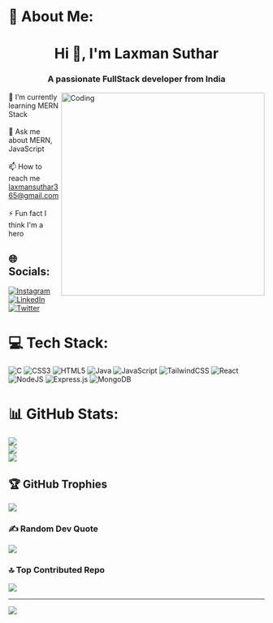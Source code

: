 # 💫 About Me:
<h1 align="center">Hi 👋, I'm Laxman Suthar</h1>
<h3 align="center">A passionate FullStack developer from India</h3>

<img align="right" alt="Coding" width="400" src="https://media4.giphy.com/media/v1.Y2lkPTc5MGI3NjExNjZyeDhvd24xZWY1dTR0MGpvYjJtNHg2b3c2aGo2aDJlZGpna2dsYSZlcD12MV9pbnRlcm5hbF9naWZfYnlfaWQmY3Q9Zw/qgQUggAC3Pfv687qPC/giphy.gif">

🌱 I’m currently learning MERN Stack<br><br>💬 Ask me about MERN, JavaScript<br><br>📫 How to reach me laxmansuthar365@gmail.com<br><br>⚡ Fun fact I think I'm a hero


## 🌐 Socials:
[![Instagram](https://img.shields.io/badge/Instagram-%23E4405F.svg?logo=Instagram&logoColor=white)](https://instagram.com/lucky_suthar_) [![LinkedIn](https://img.shields.io/badge/LinkedIn-%230077B5.svg?logo=linkedin&logoColor=white)](https://linkedin.com/in/laxman-suthar) [![Twitter](https://img.shields.io/badge/Twitter-%231DA1F2.svg?logo=Twitter&logoColor=white)](https://twitter.com/laxman6375) 

# 💻 Tech Stack:
![C](https://img.shields.io/badge/c-%2300599C.svg?style=for-the-badge&logo=c&logoColor=white) ![CSS3](https://img.shields.io/badge/css3-%231572B6.svg?style=for-the-badge&logo=css3&logoColor=white) ![HTML5](https://img.shields.io/badge/html5-%23E34F26.svg?style=for-the-badge&logo=html5&logoColor=white) ![Java](https://img.shields.io/badge/java-%23ED8B00.svg?style=for-the-badge&logo=java&logoColor=white) ![JavaScript](https://img.shields.io/badge/javascript-%23323330.svg?style=for-the-badge&logo=javascript&logoColor=%23F7DF1E) ![TailwindCSS](https://img.shields.io/badge/tailwindcss-%2338B2AC.svg?style=for-the-badge&logo=tailwind-css&logoColor=white) ![React](https://img.shields.io/badge/react-%2320232a.svg?style=for-the-badge&logo=react&logoColor=%2361DAFB) ![NodeJS](https://img.shields.io/badge/node.js-6DA55F?style=for-the-badge&logo=node.js&logoColor=white) ![Express.js](https://img.shields.io/badge/express.js-%23404d59.svg?style=for-the-badge&logo=express&logoColor=%2361DAFB) ![MongoDB](https://img.shields.io/badge/MongoDB-%234ea94b.svg?style=for-the-badge&logo=mongodb&logoColor=white)
# 📊 GitHub Stats:
![](https://github-readme-stats.vercel.app/api?username=laxman6375&theme=dark&hide_border=false&include_all_commits=false&count_private=false)<br/>
![](https://github-readme-streak-stats.herokuapp.com/?user=laxman6375&theme=dark&hide_border=false)<br/>
![](https://github-readme-stats.vercel.app/api/top-langs/?username=laxman6375&theme=dark&hide_border=false&include_all_commits=false&count_private=false&layout=compact)

## 🏆 GitHub Trophies
![](https://github-profile-trophy.vercel.app/?username=laxman6375&theme=onedark&no-frame=false&no-bg=true&margin-w=4)

### ✍️ Random Dev Quote
![](https://quotes-github-readme.vercel.app/api?type=horizontal&theme=dark)

### 🔝 Top Contributed Repo
![](https://github-contributor-stats.vercel.app/api?username=laxman6375&limit=5&theme=onestar&combine_all_yearly_contributions=true)

---
[![](https://visitcount.itsvg.in/api?id=laxman6375&icon=5&color=11)](https://visitcount.itsvg.in)
